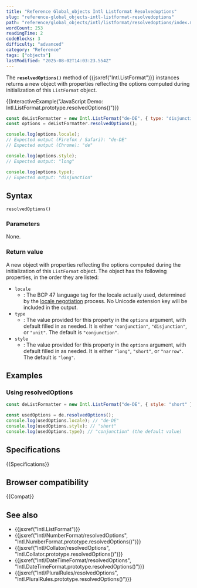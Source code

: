 ```yaml
---
title: "Reference Global_objects Intl Listformat Resolvedoptions"
slug: "reference-global_objects-intl-listformat-resolvedoptions"
path: "reference/global_objects/intl/listformat/resolvedoptions/index.md"
wordCount: 253
readingTime: 2
codeBlocks: 3
difficulty: "advanced"
category: "Reference"
tags: ["objects"]
lastModified: "2025-08-02T14:03:23.554Z"
---
```



The **`resolvedOptions()`** method of {{jsxref("Intl.ListFormat")}} instances returns a new object with properties reflecting the options computed during initialization of this `ListFormat` object.

{{InteractiveExample("JavaScript Demo: Intl.ListFormat.prototype.resolvedOptions()")}}

```js interactive-example
const deListFormatter = new Intl.ListFormat("de-DE", { type: "disjunction" });
const options = deListFormatter.resolvedOptions();

console.log(options.locale);
// Expected output (Firefox / Safari): "de-DE"
// Expected output (Chrome): "de"

console.log(options.style);
// Expected output: "long"

console.log(options.type);
// Expected output: "disjunction"
```

## Syntax

```js-nolint
resolvedOptions()
```

### Parameters

None.

### Return value

A new object with properties reflecting the options computed during the initialization of this `ListFormat` object. The object has the following properties, in the order they are listed:

- `locale`
  - : The BCP 47 language tag for the locale actually used, determined by the [locale negotiation](/en-US/docs/Web/JavaScript/Reference/Global_Objects/Intl#locale_identification_and_negotiation) process. No Unicode extension key will be included in the output.
- `type`
  - : The value provided for this property in the `options` argument, with default filled in as needed. It is either `"conjunction"`, `"disjunction"`, or `"unit"`. The default is `"conjunction"`.
- `style`
  - : The value provided for this property in the `options` argument, with default filled in as needed. It is either `"long"`, `"short"`, or `"narrow"`. The default is `"long"`.

## Examples

### Using resolvedOptions

```js
const deListFormatter = new Intl.ListFormat("de-DE", { style: "short" });

const usedOptions = de.resolvedOptions();
console.log(usedOptions.locale); // "de-DE"
console.log(usedOptions.style); // "short"
console.log(usedOptions.type); // "conjunction" (the default value)
```

## Specifications

{{Specifications}}

## Browser compatibility

{{Compat}}

## See also

- {{jsxref("Intl.ListFormat")}}
- {{jsxref("Intl/NumberFormat/resolvedOptions", "Intl.NumberFormat.prototype.resolvedOptions()")}}
- {{jsxref("Intl/Collator/resolvedOptions", "Intl.Collator.prototype.resolvedOptions()")}}
- {{jsxref("Intl/DateTimeFormat/resolvedOptions", "Intl.DateTimeFormat.prototype.resolvedOptions()")}}
- {{jsxref("Intl/PluralRules/resolvedOptions", "Intl.PluralRules.prototype.resolvedOptions()")}}
